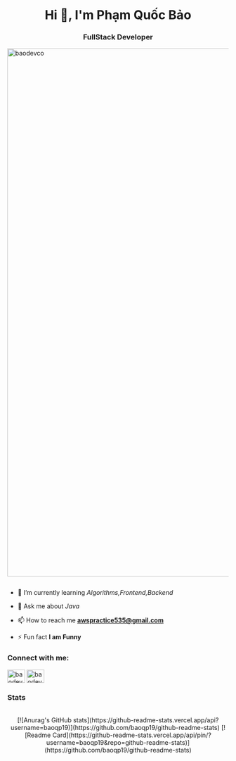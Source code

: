 <h1 align="center">Hi 👋, I'm Phạm Quốc Bảo</h1>
<h3 align="center">FullStack Developer</h3>

<p align="left"> <img src="https://camo.githubusercontent.com/2366b34bb903c09617990fb5fff4622f3e941349e846ddb7e73df872a9d21233/68747470733a2f2f63646e2e6472696262626c652e636f6d2f75736572732f3733303730332f73637265656e73686f74732f363538313234332f6176656e746f2e676966"width="1200" alt="baodevco" /> </p>

<p align="left"> <a href="https://twitter.com/" target="blank"><img src="https://img.shields.io/twitter/follow/?logo=twitter&style=for-the-badge" alt="" /></a> </p>

- 🌱 I’m currently learning *Algorithms,Frontend,Backend*

- 💬 Ask me about *Java*

- 📫 How to reach me **awspractice535@gmail.com**

- ⚡ Fun fact **I am Funny**

<h3 align="left">Connect with me:</h3>
<p align="left">
<a href="https://linkedin.com/in/baodevco" target="blank"><img align="center" src="https://raw.githubusercontent.com/rahuldkjain/github-profile-readme-generator/master/src/images/icons/Social/linked-in-alt.svg" alt="baodevco" height="30" width="40" /></a>
<a href="https://fb.com/pqbao.05" target="blank"><img align="center" src="https://raw.githubusercontent.com/rahuldkjain/github-profile-readme-generator/master/src/images/icons/Social/facebook.svg" alt="baodevco" height="30" width="40" /></a>
</p>


### Stats

<br>

<div align="center">
[![Anurag's GitHub stats](https://github-readme-stats.vercel.app/api?username=baoqp19)](https://github.com/baoqp19/github-readme-stats)
[![Readme Card](https://github-readme-stats.vercel.app/api/pin/?username=baoqp19&repo=github-readme-stats)](https://github.com/baoqp19/github-readme-stats)
</div>

<br><br>
